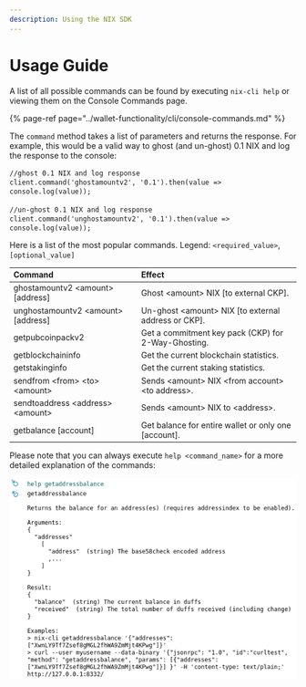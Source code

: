 ```yaml
---
description: Using the NIX SDK
---
```


# Usage Guide

A list of all possible commands can be found by executing `nix-cli help` or viewing them on the Console Commands page.

{% page-ref page="../wallet-functionality/cli/console-commands.md" %}

The `command` method takes a list of parameters and returns the response. For example, this would be a valid way to ghost \(and un-ghost\) 0.1 NIX and log the response to the console:

```text
//ghost 0.1 NIX and log response
client.command('ghostamountv2', '0.1').then(value => console.log(value)); 

//un-ghost 0.1 NIX and log response
client.command('unghostamountv2', '0.1').then(value => console.log(value)); 
```

Here is a list of the most popular commands. Legend: `<required_value>`, `[optional_value]`

| Command | Effect |
| :--- | :--- |
| ghostamountv2 &lt;amount&gt; \[address\] | Ghost &lt;amount&gt; NIX \[to external CKP\].  |
| unghostamountv2 &lt;amount&gt; \[address\] | Un-ghost &lt;amount&gt; NIX \[to external address or CKP\]. |
| getpubcoinpackv2 | Get a commitment key pack \(CKP\) for 2-Way-Ghosting. |
| getblockchaininfo | Get the current blockchain statistics. |
| getstakinginfo | Get the current staking statistics. |
| sendfrom &lt;from&gt; &lt;to&gt; &lt;amount&gt; | Sends &lt;amount&gt; NIX &lt;from account&gt; &lt;to address&gt;. |
| sendtoaddress &lt;address&gt; &lt;amount&gt; | Sends &lt;amount&gt; NIX to &lt;address&gt;. |
| getbalance \[account\] | Get balance for entire wallet or only one \[account\]. |

Please note that you can always execute `help <command_name>` for a more detailed explanation of the commands:

![help getaddressbalance](../.gitbook/assets/help-getaddressbalance.png)


